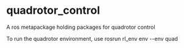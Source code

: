 # quadrotor_control
A ros metapackage holding packages for quadrotor control

To run the quadrotor environment, use rosrun rl_env env --env quad  

